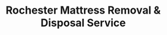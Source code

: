 ---
layout: location.njk
title: Rochester Mattress Removal & Disposal Service
description: Professional mattress removal in Rochester, Minnesota. Next-day pickup  Mayo Clinic city specialists serving medical district and residential neighborhoods.
permalink: /mattress-removal/minnesota/rochester/
city: Rochester
state: Minnesota
stateSlug: minnesota
tier: 2
coordinates:
  lat: 44.0121
  lng: -92.4802
zipCodes:
  - "55901"
  - "55902"
  - "55904"
  - "55905"
  - "55906"
neighborhoods:
  - name: Downtown Medical District
    zipCodes: ["55901"]
  - name: Mayo Clinic Campus Area
    zipCodes: ["55905"]
  - name: Southwest Rochester
    zipCodes: ["55902"]
  - name: Northwest Rochester
    zipCodes: ["55901", "55906"]
  - name: Southeast Rochester
    zipCodes: ["55904"]
  - name: Cascade Lake Area
    zipCodes: ["55902"]
  - name: Apache Mall District
    zipCodes: ["55902"]
  - name: Silver Lake Area
    zipCodes: ["55904"]
  - name: Kutzky Park Vicinity
    zipCodes: ["55906"]
  - name: Historic Third Ward
    zipCodes: ["55901"]
nearbyCities:
  - name: Minneapolis
    distance: 85
    slug: minneapolis
    isSuburb: false
  - name: St. Paul
    distance: 85
    slug: st-paul
    isSuburb: false
  - name: Austin
    distance: 25
    slug: austin
    isSuburb: false
pricing:
  startingPrice: 125
  single: 125
  queen: 155
  king: 180
reviews:
  count: 118
  featured:
    - author: Dr. Sarah M.
      neighborhood: Mayo Clinic Campus Area
      text: "Medical staff housing near campus. Quick mattress pickup between rotations - they understood our demanding schedule."
      
    - author: James K.
      neighborhood: Southwest Rochester
      text: "Family moved here for Mayo treatment. Team helped us dispose of old mattresses during a stressful time. Professional service that made one less thing to worry about when we had bigger concerns."
      
    - author: Lisa P.
      neighborhood: Downtown Medical District
      text: "Apartment complex near medical facilities. Building management coordinated seamlessly with the crew for tenant turnover."

faqs:
  - question: "Do you service all Rochester neighborhoods and medical districts?"
    answer: "Yes, we provide mattress removal throughout all Rochester areas from the Downtown Medical District and Mayo Clinic campus area to Southwest Rochester, Apache Mall district, and residential neighborhoods. We're familiar with the city's medical tourism infrastructure."
    
  - question: "Can you handle pickup from medical staff housing and temporary accommodations?"
    answer: "Absolutely. Rochester has significant medical staff housing, furnished apartments for visiting families, and temporary accommodations. We coordinate with medical housing providers and understand the unique scheduling needs of healthcare professionals."
    
  - question: "How does your service work with Olmsted County disposal requirements?"
    answer: "We handle all Olmsted County mattress disposal requirements through certified recycling facilities. Our service provides door-to-door convenience for busy medical professionals and visiting families who don't have time for county facility visits."
    
  - question: "What's included in your Rochester mattress removal service?"
    answer: "Complete removal from any location (medical housing, family homes, apartments, temporary accommodations), loading, transport to certified recycling facilities, and cleanup. We handle Olmsted County disposal requirements and provide documentation for lease compliance."
    
  - question: "Do you work with Rochester's medical facility housing providers?"
    answer: "Yes, we regularly service medical staff housing, furnished apartments for visiting families, and temporary accommodations throughout Rochester. We provide required disposal documentation and coordinate with facility management."
    
  - question: "Can you remove mattresses from downtown medical district properties?"
    answer: "Our service covers all properties throughout Rochester including downtown medical district apartments, condos, and housing near Mayo Clinic facilities. We handle building access and coordinate with property management."
    
  - question: "How do I schedule pickup in southeastern Minnesota?"
    answer: "Book online or call 720-263-6094. Next-day service available throughout Rochester with same-day often possible. We maintain expanded capacity specifically for southeastern Minnesota and the medical tourism market."
    
  - question: "Are you licensed for mattress disposal in Olmsted County?"
    answer: "Yes, we maintain all required Minnesota and Olmsted County licenses for waste hauling and mattress disposal. We work with approved recycling facilities and provide documentation that satisfies city and county requirements."

localRegulations: "Olmsted County requires proper disposal of mattresses through licensed waste haulers, with the City of Rochester providing waste management services that may have specific bulk item pickup requirements and advance scheduling needs. While we also offer convenient curbside removal, our professional service provides superior flexibility with same-day and next-day availability, door-to-door pickup from any location within your property, and elimination of advance scheduling requirements. We maintain all required Olmsted County waste hauler licenses and work directly with certified recycling facilities, providing disposal documentation that satisfies both residential lease requirements and medical facility housing standards. Unlike municipal pickup which may have limited availability and scheduling constraints, our service accommodates the demanding schedules of medical professionals, visiting families receiving Mayo Clinic treatment, and the constant turnover in medical staff housing throughout Rochester's healthcare-centered economy."

pageContent:
  heroDescription: "Professional mattress removal in Rochester, Minnesota. Next-day pickup  Mayo Clinic city specialists serving medical districts and residential neighborhoods. Licensed service with eco-friendly disposal."
  aboutService: "Our professional mattress removal service is specifically designed for Rochester's unique medical tourism environment. We provide next-day pickup throughout this healthcare hub, handling everything from single mattress removals in medical staff housing to multi-piece pickups from furnished apartments hosting visiting families receiving Mayo Clinic treatment. Our team understands Rochester's distinct needs - we coordinate with medical facility housing providers, work around the demanding schedules of healthcare professionals, and provide the documentation needed for temporary housing leases and medical staff accommodations. Whether you're in the Downtown Medical District, near Mayo Clinic campus facilities, in the Apache Mall area, or anywhere across Rochester's neighborhoods, we deliver efficient mattress removal with the reliability that busy medical professionals and visiting families need during treatment stays."
  serviceAreasIntro: "We provide comprehensive mattress pickup services throughout all of Rochester's medical districts and residential neighborhoods:"
  regulationsCompliance: "Our service ensures full compliance with Olmsted County waste management regulations and Rochester requirements, providing all necessary disposal documentation while offering superior convenience over municipal pickup services."
  environmentalImpact: "Every mattress we collect in Rochester supports sustainable waste management in southeastern Minnesota and statewide environmental goals. Through partnerships with certified recycling facilities, we divert materials from Olmsted County's waste stream while serving this healthcare-centered community. Steel springs, foam padding, and fabric components are processed and repurposed, supporting Minnesota's circular economy while reducing environmental impact. This approach complements Rochester's commitment to sustainability and maintaining the quality environment that supports the city's world-class medical facilities and attracts patients and families from around the globe."
  howItWorksScheduling: "Next-day service available throughout Rochester with same-day pickup often possible. We coordinate with medical facility housing providers, navigate hospital district logistics, and accommodate the demanding schedules of healthcare professionals and visiting families."
  howItWorksService: "Our licensed team removes mattresses from any location - medical staff housing, furnished apartments, family homes, or temporary accommodations. We navigate Rochester's medical tourism infrastructure and healthcare community logistics with expertise."
  howItWorksDisposal: "Your mattress is transported to certified recycling facilities, supporting both Olmsted County waste diversion goals and Rochester's environmental initiatives with complete documentation provided."
  sidebarStats:
    mattressesRemoved: "4,816"
---